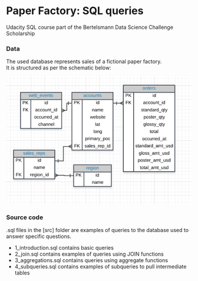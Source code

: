 # Paper Factory: SQL queries
Udacity SQL course part of the Bertelsmann Data Science Challenge Scholarship

### Data
The used database represents sales of a fictional paper factory.    
It is structured as per the schematic below:    

![paper-factory](erd.png)

### Source code
.sql files in the [src] folder are examples of queries to the database used to answer specific questions.

* 1_introduction.sql contains basic queries
* 2_join.sql contains examples of queries using JOIN functions
* 3_aggregations.sql contains queries using aggregate functions
* 4_subqueries.sql contains examples of subqueries to pull intermediate tables
